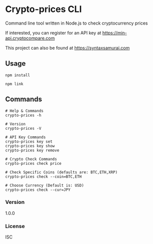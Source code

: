 # Crypto-prices CLI

Command line tool written in Node.js to check cryptocurrency prices

If interested, you can register for an API key at https://min-api.cryptocompare.com

This project can also be found at https://syntaxsamurai.com

## Usage

```
npm install

npm link
```

## Commands

```
# Help & Commands
crypto-prices -h

# Version
crypto-prices -V

# API Key Commands
crypto-prices key set
crypto-prices key show
crypto-prices key remove

# Crypto Check Commands
crypto-prices check price

# Check Specific Coins (defaults are: BTC,ETH,XRP)
crypto-prices check --coin=BTC,ETH

# Choose Currency (Default is: USD)
crypto-prices check --cur=JPY
```

### Version

1.0.0

### License

ISC